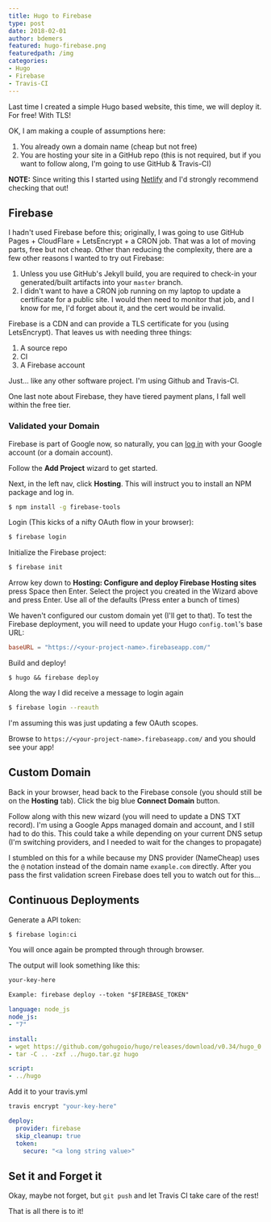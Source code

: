 ```yaml
---
title: Hugo to Firebase
type: post
date: 2018-02-01
author: bdemers
featured: hugo-firebase.png
featuredpath: /img
categories: 
- Hugo
- Firebase
- Travis-CI
---
```


Last time I created a simple Hugo based website, this time, we will deploy it. For free! With TLS!

OK, I am making a couple of assumptions here:

1. You already own a domain name (cheap but not free)
1. You are hosting your site in a GitHub repo (this is not required, but if you want to follow along, I'm going to use GitHub & Travis-CI)

**NOTE:** Since writing this I started using [Netlify](https://gohugo.io/hosting-and-deployment/hosting-on-netlify/) and I'd strongly recommend checking that out! 

## Firebase

I hadn't used Firebase before this; originally, I was going to use GitHub Pages + CloudFlare + LetsEncrypt + a CRON job.  That was a lot of moving parts, free but not cheap.  Other than reducing the complexity, there are a few other reasons I wanted to try out Firebase:

1. Unless you use GitHub's Jekyll build, you are required to check-in your generated/built artifacts into your `master` branch.
1. I didn't want to have a CRON job running on my laptop to update a certificate for a public site. I would then need to monitor that job, and I know for me, I'd forget about it, and the cert would be invalid.

Firebase is a CDN and can provide a TLS certificate for you (using LetsEncrypt).  That leaves us with needing three things:
1. A source repo
1. CI
1. A Firebase account

Just... like any other software project.  I'm using Github and Travis-CI. 

One last note about Firebase, they have tiered payment plans, I fall well within the free tier.

### Validated your Domain

Firebase is part of Google now, so naturally, you can [log in](https://console.firebase.google.com) with your Google account (or a domain account).

Follow the **Add Project** wizard to get started.

Next, in the left nav, click **Hosting**. This will instruct you to install an NPM package and log in.
```bash
$ npm install -g firebase-tools
```

Login (This kicks of a nifty OAuth flow in your browser):
```bash
$ firebase login
```

Initialize the Firebase project:
```bash
$ firebase init
```

Arrow key down to **Hosting: Configure and deploy Firebase Hosting sites** press Space then Enter.
Select the project you created in the Wizard above and press Enter.
Use all of the defaults (Press enter a bunch of times)


We haven't configured our custom domain yet (I'll get to that). To test the Firebase deployment, you will need to update your Hugo `config.toml`'s base URL:

```toml
baseURL = "https://<your-project-name>.firebaseapp.com/"
```

Build and deploy!
```
$ hugo && firebase deploy
```

Along the way I did receive a message to login again
```bash
$ firebase login --reauth
```
I'm assuming this was just updating a few OAuth scopes.

Browse to `https://<your-project-name>.firebaseapp.com/` and you should see your app!

## Custom Domain

Back in your browser, head back to the Firebase console (you should still be on the **Hosting** tab). Click the big blue **Connect Domain** button.

Follow along with this new wizard (you will need to update a DNS TXT record). I'm using a Google Apps managed domain and account, and I still had to do this.
This could take a while depending on your current DNS setup (I'm switching providers, and I needed to wait for the changes to propagate)


I stumbled on this for a while because my DNS provider (NameCheap) uses the `@` notation instead of the domain name `example.com`  directly.  After you pass the first validation screen Firebase does tell you to watch out for this...

## Continuous Deployments

Generate a API token:

```bash
$ firebase login:ci
```

You will once again be prompted through through browser.

The output will look something like this:
```txt
your-key-here

Example: firebase deploy --token "$FIREBASE_TOKEN"
```

```yml
language: node_js
node_js:
- "7"

install:
- wget https://github.com/gohugoio/hugo/releases/download/v0.34/hugo_0.34_Linux-64bit.tar.gz -O ../hugo.tar.gz
- tar -C .. -zxf ../hugo.tar.gz hugo

script:
- ../hugo
```

Add it to your travis.yml
```bash
travis encrypt "your-key-here"
```

```yml
deploy:
  provider: firebase
  skip_cleanup: true
  token:
    secure: "<a long string value>"
```

## Set it and Forget it

Okay, maybe not forget, but `git push` and let Travis CI take care of the rest!

That is all there is to it!
